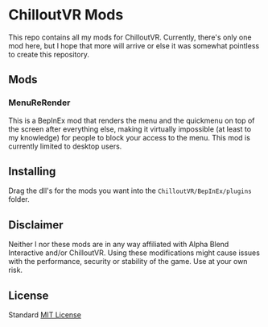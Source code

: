 # ChilloutVR Mods

This repo contains all my mods for ChilloutVR. Currently, there's only one mod here, but I hope that more will arrive or else it was somewhat pointless to create this repository.

## Mods

### MenuReRender
This is a BepInEx mod that renders the menu and the quickmenu on top of the screen after everything else, making it virtually impossible (at least to my knowledge) for people to block your access to the menu. This mod is currently limited to desktop users.

## Installing
Drag the dll's for the mods you want into the `ChilloutVR/BepInEx/plugins` folder.

## Disclaimer
Neither I nor these mods are in any way affiliated with Alpha Blend Interactive and/or ChilloutVR. Using these modifications might cause issues with the performance, security or stability of the game. Use at your own risk.

## License
Standard [MIT License](LICENSE)